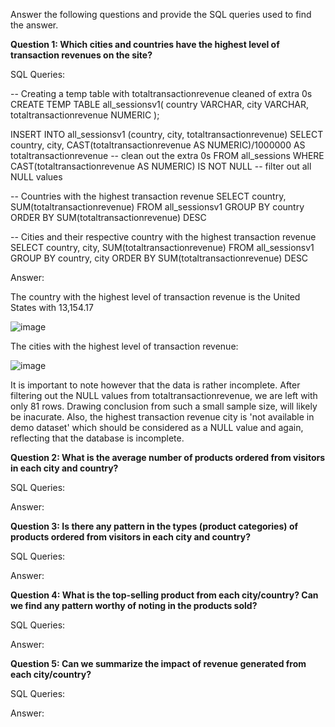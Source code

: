 Answer the following questions and provide the SQL queries used to find the answer.

    
**Question 1: Which cities and countries have the highest level of transaction revenues on the site?**


SQL Queries:

-- Creating a temp table with totaltransactionrevenue cleaned of extra 0s
CREATE TEMP TABLE all_sessionsv1(
	country VARCHAR,
	city VARCHAR,
	totaltransactionrevenue NUMERIC 
);

INSERT INTO all_sessionsv1 (country, city, totaltransactionrevenue)
	SELECT 
		country,
		city,
		CAST(totaltransactionrevenue AS NUMERIC)/1000000 AS totaltransactionrevenue -- clean out the extra 0s
	FROM all_sessions
	WHERE CAST(totaltransactionrevenue AS NUMERIC) IS NOT NULL -- filter out all NULL values

-- Countries with the highest transaction revenue 
SELECT country, SUM(totaltransactionrevenue) 
FROM all_sessionsv1 
GROUP BY country 
ORDER BY SUM(totaltransactionrevenue) DESC

-- Cities and their respective country with the highest transaction revenue
SELECT country, city, SUM(totaltransactionrevenue) 
FROM all_sessionsv1 
GROUP BY country, city
ORDER BY SUM(totaltransactionrevenue) DESC


Answer:

The country with the highest level of transaction revenue is the United States with 13,154.17

![image](https://github.com/Mingie98/SQL-Project-LHL/assets/138625460/34ec1e36-2236-4f20-ba3a-bff687ddf888)

The cities with the highest level of transaction revenue:

![image](https://github.com/Mingie98/SQL-Project-LHL/assets/138625460/92b173bd-feae-4fee-abb9-c5cc899f4d13)

It is important to note however that the data is rather incomplete. After filtering out the NULL values from totaltransactionrevenue, we are left with only 81 rows. Drawing conclusion from such a small sample size, will likely be inacurate. Also, the highest transaction revenue city is 'not available in demo dataset' which should be considered as a NULL value and again, reflecting that the database is incomplete. 




**Question 2: What is the average number of products ordered from visitors in each city and country?**


SQL Queries:



Answer:





**Question 3: Is there any pattern in the types (product categories) of products ordered from visitors in each city and country?**


SQL Queries:



Answer:





**Question 4: What is the top-selling product from each city/country? Can we find any pattern worthy of noting in the products sold?**


SQL Queries:



Answer:





**Question 5: Can we summarize the impact of revenue generated from each city/country?**

SQL Queries:



Answer:







